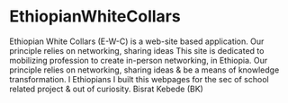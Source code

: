 # EthiopianWhiteCollars
Ethiopian White Collars (E-W-C) is a web-site based application. Our principle relies on networking, sharing ideas This site is dedicated to mobilizing profession to create in-person networking, in Ethiopia. Our principle relies on networking, sharing ideas &amp;  be a means of knowledge transformation.  l Ethiopians I built this webpages for the sec of school related project &amp; out of curiosity.
Bisrat Kebede (BK)

